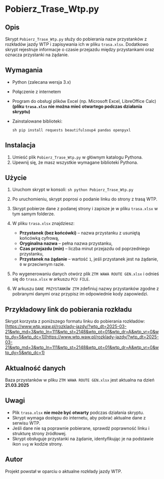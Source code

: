# Pobierz_Trase_Wtp.py

## Opis
Skrypt `Pobierz_Trase_Wtp.py` służy do pobierania nazw przystanków z rozkładów jazdy WTP i zapisywania ich w pliku `trasa.xlsx`. Dodatkowo skrypt rejestruje informacje o czasie przejazdu między przystankami oraz oznacza przystanki na żądanie.

## Wymagania
- Python (zalecana wersja 3.x)
- Połączenie z internetem
- Program do obsługi plików Excel (np. Microsoft Excel, LibreOffice Calc) **(pliku `trasa.xlsx` nie można mieć otwartego podczas działania skryptu)**
- Zainstalowane biblioteki:
  
  ```sh pip install requests beautifulsoup4 pandas openpyxl```


## Instalacja
1. Umieść plik `Pobierz_Trase_Wtp.py` w głównym katalogu Pythona.
2. Upewnij się, że masz wszystkie wymagane biblioteki Pythona.

## Użycie
1. Uruchom skrypt w konsoli:
   ```sh python Pobierz_Trase_Wtp.py```
   

2. Po uruchomieniu, skrypt poprosi o podanie linku do strony z trasą WTP.
3. Skrypt pobierze dane z podanej strony i zapisze je w pliku `trasa.xlsx` w tym samym folderze.
4. W pliku `trasa.xlsx` znajdziesz:
   - **Przystanek (bez końcówki)** – nazwa przystanku z usuniętą końcówką cyfrową,
   - **Oryginalna nazwa** – pełna nazwa przystanku,
   - **Czas przejazdu (min)** – liczba minut przejazdu od poprzedniego przystanku,
   - **Przystanek na żądanie** – wartość `1`, jeśli przystanek jest na żądanie, `0` w przeciwnym razie.
5. Po wygenerowaniu danych otwórz plik `ZTM WAWA ROUTE GEN.xlsx` i odnieś się do `trasa.xlsx` w arkuszu `PCU FILE`.
6. W arkuszu `DANE PRZYSTANKÓW ZTM` zdefiniuj nazwy przystanków zgodne z pobranymi danymi oraz przypisz im odpowiednie kody zapowiedzi.

## Przykładowy link do pobierania rozkładu
Skrypt korzysta z poniższego formatu linku do pobierania rozkładów:
[https://www.wtp.waw.pl/rozklady-jazdy/?wtp_dt=2025-03-21&wtp_md=3&wtp_ln=111&wtp_st=2148&wtp_pt=01&wtp_dr=A&wtp_vr=0&wtp_dy=5&wtp_dc=1](https://www.wtp.waw.pl/rozklady-jazdy/?wtp_dt=2025-03-21&wtp_md=3&wtp_ln=111&wtp_st=2148&wtp_pt=01&wtp_dr=A&wtp_vr=0&wtp_dy=5&wtp_dc=1)

## Aktualność danych
Baza przystanków w pliku `ZTM WAWA ROUTE GEN.xlsx` jest aktualna na dzień **21.03.2025**

## Uwagi
- Plik `trasa.xlsx` **nie może być otwarty** podczas działania skryptu.
- Skrypt wymaga dostępu do internetu, aby pobrać aktualne dane z serwisu WTP.
- Jeśli dane nie są poprawnie pobierane, sprawdź poprawność linku i strukturę strony źródłowej.
- Skrypt obsługuje przystanki na żądanie, identyfikując je na podstawie ikon `svg` w kodzie strony.

## Autor
Projekt powstał w oparciu o aktualne rozkłady jazdy WTP.

